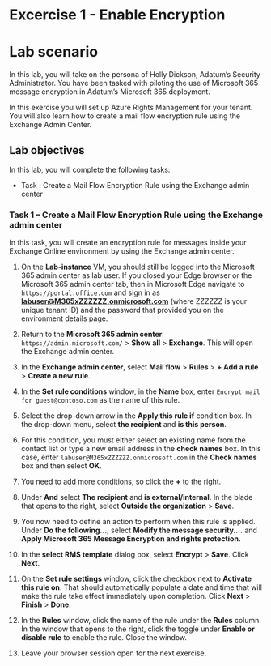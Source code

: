 # Excercise 1 - Enable Encryption

# Lab scenario

In this lab, you will take on the persona of Holly Dickson, Adatum’s Security Administrator. You have been tasked with piloting the use of Microsoft 365 message encryption in Adatum’s Microsoft 365 deployment.

In this exercise you will set up Azure Rights Management for your tenant. You will also learn how to create a mail flow encryption rule using the Exchange Admin Center.

## Lab objectives

In this lab, you will complete the following tasks:

+ Task : Create a Mail Flow Encryption Rule using the Exchange admin center

### Task 1 – Create a Mail Flow Encryption Rule using the Exchange admin center

In this task, you will create an encryption rule for messages inside your Exchange Online environment by using the Exchange admin center. 

1. On the **Lab-instance** VM, you should still be logged into the Microsoft 365 admin center as lab user. If you closed your Edge browser or the Microsoft 365 admin center tab, then in Microsoft Edge navigate to `https://portal.office.com` and sign in as **labuser@M365xZZZZZZ.onmicrosoft.com** (where ZZZZZZ is your unique tenant ID) and the password that provided you on the environment details page. 

1. Return to the **Microsoft 365 admin center** `https://admin.microsoft.com/` > **Show all** > **Exchange**. This will open the Exchange admin center.

1. In the **Exchange admin center**, select **Mail flow** > **Rules** > **+ Add a rule** > **Create a new rule**.

1. In the **Set rule conditions** window, in the **Name** box, enter `Encrypt mail for guest@contoso.com` as the name of this rule.

1. Select the drop-down arrow in the **Apply this rule if** condition box. In the drop-down menu, select **the recipient** and **is this person**. 

1. For this condition, you must either select an existing name from the contact list or type a new email address in the **check names** box. In this case, enter `labuser@M365xZZZZZZ.onmicrosoft.com` in the **Check names** box and then select **OK**.

1. You need to add more conditions, so click the **+** to the right.

1. Under **And** select **The recipient** and **is external/internal**. In the blade that opens to the right, select **Outside the organization** > **Save**.

1. You now need to define an action to perform when this rule is applied. Under **Do the following…**, select **Modify the message security….** and **Apply Microsoft 365 Message Encryption and rights protection.**

1. In the **select RMS template** dialog box, select **Encrypt** > **Save**. Click **Next**.
1. On the **Set rule settings** window, click the checkbox next to **Activate this rule on**. That should automatically populate a date and time that will make the rule take effect immediately upon completion. Click **Next** > **Finish** > **Done**.
1. In the **Rules** window, click the name of the rule under the **Rules** column. In the window that opens to the right, click the toggle under **Enable or disable rule** to enable the rule. Close the window.
1. Leave your browser session open for the next exercise.

